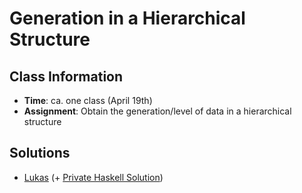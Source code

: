 # Generation in a Hierarchical Structure

## Class Information
* **Time**: ca. one class (April 19th)
* **Assignment**: Obtain the generation/level of data in a hierarchical structure

## Solutions
* [Lukas](/lukas/BlueJ:Java) (+ [Private Haskell Solution](/lukas/Haskell))
